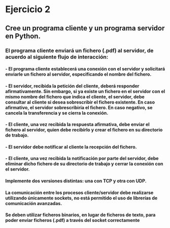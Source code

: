 # Ejercicio 2
## Cree un programa cliente y un programa servidor en Python. 

### El programa cliente enviará un fichero (.pdf) al servidor, de acuerdo al siguiente flujo de interacción:

#### - El programa cliente establecerá una conexión con el servidor y solicitará enviarle un fichero al servidor, especificando el nombre del fichero.


#### - El servidor, recibida la petición del cliente, deberá responder afirmativamente. Sin embargo, si ya existe un fichero en el servidor con el mismo nombre del fichero que indica el cliente, el servidor, debe consultar al cliente si desea sobrescribir el fichero existente. En caso afirmativo, el servidor sobrescribiría el fichero. En caso negativo, se cancela la transferencia y se cierra la conexión.


#### - El cliente, una vez recibida la respuesta afirmativa, debe enviar el fichero al servidor, quien debe recibirlo y crear el fichero en su directorio de trabajo.


#### - El servidor debe notificar al cliente la recepción del fichero.


#### - El cliente, una vez recibida la notificación por parte del servidor, debe eliminar dicho fichero de su directorio de trabajo y cerrar la conexión con el servidor.

#### Implemente dos versiones distintas: una con TCP y otra con UDP.

#### La comunicación entre los procesos cliente/servidor debe realizarse utilizando únicamente sockets, no está permitido el uso de librerías de comunicación avanzadas.

#### Se deben utilizar ficheros binarios, en lugar de ficheros de texto, para poder enviar ficheros (.pdf) a través del socket correctamente